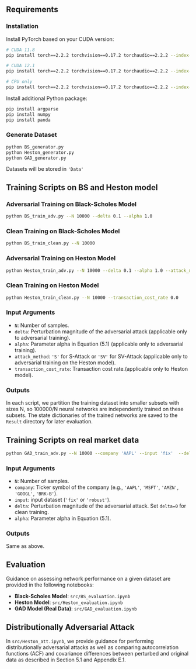 ## Requirements

### Installation

Install PyTorch based on your CUDA version:

```bash
# CUDA 11.8
pip install torch==2.2.2 torchvision==0.17.2 torchaudio==2.2.2 --index-url https://download.pytorch.org/whl/cu118

# CUDA 12.1
pip install torch==2.2.2 torchvision==0.17.2 torchaudio==2.2.2 --index-url https://download.pytorch.org/whl/cu121

# CPU only
pip install torch==2.2.2 torchvision==0.17.2 torchaudio==2.2.2 --index-url https://download.pytorch.org/whl/cpu
```

Install additional Python package:

```bash
pip install argparse
pip install numpy
pip install panda
```

### Generate Dataset

```sh
python BS_generator.py
python Heston_generator.py
python GAD_generator.py
```
Datasets will be stored in `'Data'`


## Training Scripts on BS and Heston model

### Adversarial Training on Black-Scholes Model

```bash
python BS_train_adv.py --N 10000 --delta 0.1 --alpha 1.0
```

### Clean Training on Black-Scholes Model

```bash
python BS_train_clean.py --N 10000
```

### Adversarial Training on Heston Model

```bash
python Heston_train_adv.py --N 10000 --delta 0.1 --alpha 1.0 --attack_method 'S' --transaction_cost_rate 0.0
```

### Clean Training on Heston Model

```bash
python Heston_train_clean.py --N 10000 --transaction_cost_rate 0.0
```

### Input Arguments

* `N`: Number of samples.
* `delta`: Perturbation magnitude of the adversarial attack (applicable only to adversarial training).
* `alpha`: Parameter alpha in Equation (5.1) (applicable only to adversarial training).
* `attack_method`: `'S'` for S-Attack or `'SV'` for SV-Attack (applicable only to adversarial training on the Heston model).
* `transaction_cost_rate`: Transaction cost rate.(applicable only to Heston model).

### Outputs

In each script, we partition the training dataset into smaller subsets with sizes N, so 100000/N neural networks are independently trained on these subsets.
The state dictionaries of the trained networks are saved to the `Result` directory for later evaluation. 

## Training Scripts on real market data

```bash
python GAD_train_adv.py --N 10000 --company 'AAPL' --input 'fix'  --delta 0.1 --alpha 1.0 
```
### Input Arguments
* `N`: Number of samples.
* `company`: Ticker symbol of the company (e.g., `'AAPL'`, `'MSFT'`, `'AMZN'`, `'GOOGL'`, `'BRK-B'`).
* `input`: input dataset (`'fix'` or `'robust'`).
* `delta`: Perturbation magnitude of the adversarial attack. Set `delta=0` for clean training.
* `alpha`: Parameter alpha in Equation (5.1).

### Outputs

Same as above.

## Evaluation

Guidance on assessing network performance on a given dataset are provided in the following notebooks:

* **Black-Scholes Model**: `src/BS_evaluation.ipynb`
* **Heston Model**: `src/Heston_evaluation.ipynb`
* **GAD Model (Real Data)**: `src/GAD_evaluation.ipynb`


## Distributionally Adversarial Attack

In `src/Heston_att.ipynb`, we provide guidance for performing distributionally adversarial attacks as well as comparing autocorrelation functions (ACF) and covariance differences between perturbed and original data as described in Section 5.1 and Appendix E.1.